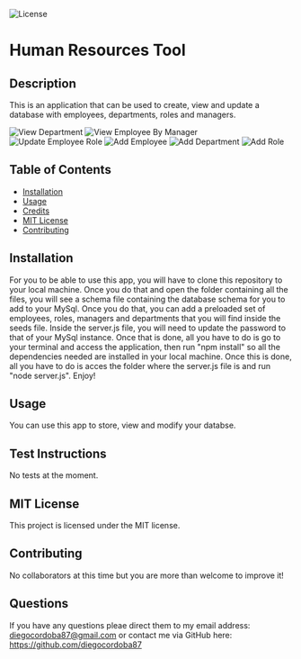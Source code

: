 ![License](https://img.shields.io/badge/License-MIT-red)

# Human Resources Tool


## Description
This is an application that can be used to create, view and update a database with employees, departments, roles and managers.

![View Department](Assets/gifs/viewDept.gif)
![View Employee By Manager](Assets/gifs/viewEmpByMgr.gif)
![Update Employee Role](Assets/gifs/updateRole.gif)
![Add Employee](Assets/gifs/addEmployee.gif)
![Add Department](Assets/gifs/addDepartment.gif)
![Add Role](Assets/gifs/addRole.gif)


## Table of Contents 
* [Installation](#installation)
* [Usage](#usage)
* [Credits](#credits)
* [MIT License](#MIT-License)
* [Contributing](#Contributing)


## Installation
For you to be able to use this app, you will have to clone this repository to your local machine.  Once you do that and open the folder containing all the files, you will see a schema file containing the database schema for you to add to your MySql. Once you do that, you can add a preloaded set of employees, roles, managers and departments that you will find inside the seeds file. Inside the server.js file, you will need to update the password to that of your MySql instance. Once that is done, all you have to do is go to your terminal and access the application, then run "npm install" so all the dependencies needed are installed in your local machine. Once this is done, all you have to do is acces the folder where the server.js file is and run "node server.js". Enjoy!



## Usage 
You can use this app to store, view and modify your databse.


## Test Instructions

No tests at the moment.


## MIT License

This project is licensed under the MIT license.


## Contributing

No collaborators at this time but you are more than welcome to improve it!

## Questions

If you have any questions pleae direct them to my email address: diegocordoba87@gmail.com or contact me via GitHub here: 
https://github.com/diegocordoba87
 

